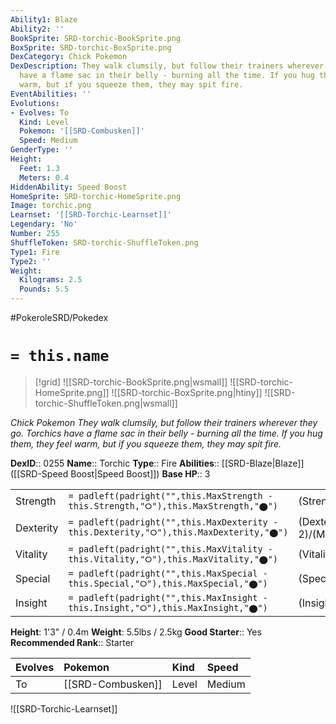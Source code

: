 ```yaml
---
Ability1: Blaze
Ability2: ''
BookSprite: SRD-torchic-BookSprite.png
BoxSprite: SRD-torchic-BoxSprite.png
DexCategory: Chick Pokemon
DexDescription: They walk clumsily, but follow their trainers wherever they go. Torchics
  have a flame sac in their belly - burning all the time. If you hug them, they feel
  warm, but if you squeeze them, they may spit fire.
EventAbilities: ''
Evolutions:
- Evolves: To
  Kind: Level
  Pokemon: '[[SRD-Combusken]]'
  Speed: Medium
GenderType: ''
Height:
  Feet: 1.3
  Meters: 0.4
HiddenAbility: Speed Boost
HomeSprite: SRD-torchic-HomeSprite.png
Image: torchic.png
Learnset: '[[SRD-Torchic-Learnset]]'
Legendary: 'No'
Number: 255
ShuffleToken: SRD-torchic-ShuffleToken.png
Type1: Fire
Type2: ''
Weight:
  Kilograms: 2.5
  Pounds: 5.5
---
```


#PokeroleSRD/Pokedex

# `= this.name`

> [!grid]
> ![[SRD-torchic-BookSprite.png|wsmall]]
> ![[SRD-torchic-HomeSprite.png]]
> ![[SRD-torchic-BoxSprite.png|htiny]]
> ![[SRD-torchic-ShuffleToken.png|wsmall]]


*Chick Pokemon*
*They walk clumsily, but follow their trainers wherever they go. Torchics have a flame sac in their belly - burning all the time. If you hug them, they feel warm, but if you squeeze them, they may spit fire.*

**DexID**:: 0255
**Name**:: Torchic
**Type**:: Fire
**Abilities**:: [[SRD-Blaze|Blaze]] ([[SRD-Speed Boost|Speed Boost]])
**Base HP**:: 3

|           |                                                                                        |                                          |
| --------- | -------------------------------------------------------------------------------------- | ---------------------------------------- |
| Strength  | `= padleft(padright("",this.MaxStrength - this.Strength,"⭘"),this.MaxStrength,"⬤")`    | (Strength::2)/(MaxStrength::4)   |
| Dexterity | `= padleft(padright("",this.MaxDexterity - this.Dexterity,"⭘"),this.MaxDexterity,"⬤")` | (Dexterity:: 2)/(MaxDexterity::4) |
| Vitality  | `= padleft(padright("",this.MaxVitality - this.Vitality,"⭘"),this.MaxVitality,"⬤")`    | (Vitality::1)/(MaxVitality::3)   |
| Special   | `= padleft(padright("",this.MaxSpecial - this.Special,"⭘"),this.MaxSpecial,"⬤")`       | (Special::2)/(MaxSpecial::5)     |
| Insight   | `= padleft(padright("",this.MaxInsight - this.Insight,"⭘"),this.MaxInsight,"⬤")`       | (Insight::2)/(MaxInsight::4)     |

**Height**: 1'3" / 0.4m
**Weight**: 5.5lbs / 2.5kg
**Good Starter**:: Yes
**Recommended Rank**:: Starter

| Evolves   | Pokemon           | Kind   | Speed   |
|:----------|:------------------|:-------|:--------|
| To        | [[SRD-Combusken]] | Level  | Medium  |

![[SRD-Torchic-Learnset]]